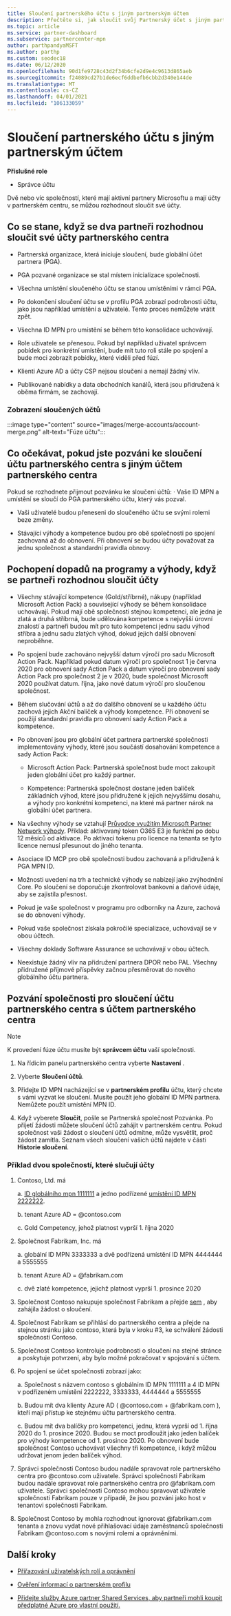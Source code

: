 ```yaml
---
title: Sloučení partnerského účtu s jiným partnerským účtem
description: Přečtěte si, jak sloučit svůj Partnerský účet s jiným partnerským účtem v partnerském centru – pro společnosti, které jsou aktivními partnery Microsoftu v partnerském centru.
ms.topic: article
ms.service: partner-dashboard
ms.subservice: partnercenter-mpn
author: parthpandyaMSFT
ms.author: parthp
ms.custom: seodec18
ms.date: 06/12/2020
ms.openlocfilehash: 90d1fe9728c43d2f34b6cfe2d9e4c9613d865aeb
ms.sourcegitcommit: f24089cd27b1de6ecf6ddbefb6cbb2d340e144de
ms.translationtype: MT
ms.contentlocale: cs-CZ
ms.lasthandoff: 04/01/2021
ms.locfileid: "106133059"
---
```

# <a name="merge-your-partner-account-with-another-partner-account"></a>Sloučení partnerského účtu s jiným partnerským účtem

**Příslušné role**

- Správce účtu

Dvě nebo víc společností, které mají aktivní partnery Microsoftu a mají účty v partnerském centru, se můžou rozhodnout sloučit své účty.

## <a name="what-happens-when-two-partners-elect-to-merge-their-partner-center-accounts"></a>Co se stane, když se dva partneři rozhodnou sloučit své účty partnerského centra

- Partnerská organizace, která iniciuje sloučení, bude globální účet partnera (PGA).

- PGA pozvané organizace se stal místem inicializace společnosti.

- Všechna umístění sloučeného účtu se stanou umístěními v rámci PGA.

- Po dokončení sloučení účtu se v profilu PGA zobrazí podrobnosti účtu, jako jsou například umístění a uživatelé. Tento proces nemůžete vrátit zpět.

- Všechna ID MPN pro umístění se během této konsolidace uchovávají.

- Role uživatele se přenesou. Pokud byl například uživatel správcem pobídek pro konkrétní umístění, bude mít tuto roli stále po spojení a bude moci zobrazit pobídky, které viděli před fúzí.

- Klienti Azure AD a účty CSP nejsou sloučeni a nemají žádný vliv.

- Publikované nabídky a data obchodních kanálů, která jsou přidružená k oběma firmám, se zachovají.

### <a name="view-of-merged-accounts"></a>Zobrazení sloučených účtů

:::image type="content" source="images/merge-accounts/account-merge.png" alt-text="Fúze účtu":::

## <a name="what-to-expect-if-you-have-been-invited-to-merge-your-partner-center-account-with-another-partner-center-account"></a>Co očekávat, pokud jste pozváni ke sloučení účtu partnerského centra s jiným účtem partnerského centra

Pokud se rozhodnete přijmout pozvánku ke sloučení účtů: · Vaše ID MPN a umístění se sloučí do PGA partnerského účtu, který vás pozval.

- Vaši uživatelé budou přeneseni do sloučeného účtu se svými rolemi beze změny.

- Stávající výhody a kompetence budou pro obě společnosti po spojení zachovaná až do obnovení. Při obnovení se budou účty považovat za jednu společnost a standardní pravidla obnovy.

## <a name="understand-the-impacts-to-programs-and-benefits-when-partners-elect-to-merge-accounts"></a>Pochopení dopadů na programy a výhody, když se partneři rozhodnou sloučit účty

- Všechny stávající kompetence (Gold/stříbrné), nákupy (například Microsoft Action Pack) a související výhody se během konsolidace uchovávají. Pokud mají obě společnosti stejnou kompetenci, ale jedna je zlatá a druhá stříbrná, bude udělována kompetence s nejvyšší úrovní znalostí a partneři budou mít pro tuto kompetenci jednu sadu výhod stříbra a jednu sadu zlatých výhod, dokud jejich další obnovení neproběhne. 

- Po spojení bude zachováno nejvyšší datum výročí pro sadu Microsoft Action Pack. Například pokud datum výročí pro společnost 1 je června 2020 pro obnovení sady Action Pack a datum výročí pro obnovení sady Action Pack pro společnost 2 je v 2020, bude společnost Microsoft 2020 používat datum. října, jako nové datum výročí pro sloučenou společnost.

- Během slučování účtů a až do dalšího obnovení se u každého účtu zachová jejich Akční balíček a výhody kompetence. Při obnovení se použijí standardní pravidla pro obnovení sady Action Pack a kompetence.

- Po obnovení jsou pro globální účet partnera partnerské společnosti implementovány výhody, které jsou součástí dosahování kompetence a sady Action Pack:

  - Microsoft Action Pack: Partnerská společnost bude moct zakoupit jeden globální účet pro každý partner.

  - Kompetence: Partnerská společnost dostane jeden balíček základních výhod, které jsou přidružené k jejich nejvyššímu dosahu, a výhody pro konkrétní kompetenci, na které má partner nárok na globální účet partnera.

- Na všechny výhody se vztahují [Průvodce využitím Microsoft Partner Network výhody](https://aka.ms/partner-benefits-use-guide). Příklad: aktivovaný token O365 E3 je funkční po dobu 12 měsíců od aktivace. Po aktivaci tokenu pro licence na tenanta se tyto licence nemusí přesunout do jiného tenanta.

- Asociace ID MCP pro obě společnosti budou zachovaná a přidružená k PGA MPN ID.

- Možnosti uvedení na trh a technické výhody se nabízejí jako zvýhodnění Core. Po sloučení se doporučuje zkontrolovat bankovní a daňové údaje, aby se zajistila přesnost.

- Pokud je vaše společnost v programu pro odborníky na Azure, zachová se do obnovení výhody.

- Pokud vaše společnost získala pokročilé specializace, uchovávají se v obou účtech.

- Všechny doklady Software Assurance se uchovávají v obou účtech. 

- Neexistuje žádný vliv na přidružení partnera DPOR nebo PAL. Všechny přidružené příjmové příspěvky začnou přesměrovat do nového globálního účtu partnera.

## <a name="invite-a-company-to-merge-their-partner-center-account-with-your-partner-center-account"></a>Pozvání společnosti pro sloučení účtu partnerského centra s účtem partnerského centra

>[!Note]
>K provedení fúze účtu musíte být **správcem účtu** vaší společnosti.

1. Na řídicím panelu partnerského centra vyberte **Nastavení** . 

2. Vyberte **Sloučení účtů**.

3. Přidejte ID MPN nacházející se v **partnerském profilu** účtu, který chcete s vámi vyzvat ke sloučení. Musíte použít jeho globální ID MPN partnera. Nemůžete použít umístění MPN ID.

4. Když vyberete **Sloučit**, pošle se Partnerská společnost Pozvánka. Po přijetí žádosti můžete sloučení účtů zahájit v partnerském centru. Pokud společnost vaši žádost o sloučení účtů odmítne, může vysvětlit, proč žádost zamítla. Seznam všech sloučení vašich účtů najdete v části **Historie sloučení**.
 
### <a name="example-of-two-companies-merging-accounts"></a>Příklad dvou společností, které slučují účty

1. Contoso, Ltd. má 

    a. [ID globálního mpn 1111111](https://partner.microsoft.com/pcv/accountsettings/connectedpartnerprofile) a jedno podřízené [umístění ID MPN 2222222](https://partner.microsoft.com/pcv/accountsettings/locationsprofile).
  
    b. tenant Azure AD = @contoso.com
 
    c. Gold Competency, jehož platnost vyprší 1. října 2020
2. Společnost Fabrikam, Inc. má
 
    a.  globální ID MPN 3333333 a dvě podřízená umístění ID MPN 4444444 a 5555555

    b.  tenant Azure AD = @fabrikam.com

    c.  dvě zlaté kompetence, jejichž platnost vyprší 1. prosince 2020
3.  Společnost Contoso nakupuje společnost Fabrikam a přejde [sem](https://partner.microsoft.com/dashboard/account/merger) , aby zahájila žádost o sloučení.
4.  Společnost Fabrikam se přihlásí do partnerského centra a přejde na stejnou stránku jako contoso, která byla v kroku #3, ke schválení žádosti společnosti Contoso.
5.  Společnost Contoso kontroluje podrobnosti o sloučení na stejné stránce a poskytuje potvrzení, aby bylo možné pokračovat v spojování s účtem.
6.  Po spojení se účet společnosti zobrazí jako:

    a.  Společnost s názvem contoso s globálním ID MPN 1111111 a 4 ID MPN v podřízeném umístění 2222222, 3333333, 4444444 a 5555555
    
    b.  Budou mít dva klienty Azure AD ( @contoso.com + @fabrikam.com ), kteří mají přístup ke stejnému účtu partnerského centra.
    
    c.  Budou mít dva balíčky pro kompetenci, jednu, která vyprší od 1. října 2020 do 1. prosince 2020. Budou se moct prodloužit jako jeden balíček pro výhody kompetence od 1. prosince 2020. Po obnovení bude společnost Contoso uchovávat všechny tři kompetence, i když můžou udržovat jenom jeden balíček výhod.
    
7.  Správci společnosti Contoso budou nadále spravovat role partnerského centra pro @contoso.com uživatele. Správci společnosti Fabrikam budou nadále spravovat role partnerského centra pro @fabrikam.com uživatele. Správci společnosti Contoso mohou spravovat uživatele společnosti Fabrikam pouze v případě, že jsou pozváni jako host v tenantovi společnosti Fabrikam.
8.  Společnost Contoso by mohla rozhodnout ignorovat @fabrikam.com tenanta a znovu vydat nové přihlašovací údaje zaměstnanců společnosti Fabrikam @contoso.com s novými rolemi a oprávněními.

## <a name="next-steps"></a>Další kroky

- [Přiřazování uživatelských rolí a oprávnění](permissions-overview.md)

- [Ověření informací o partnerském profilu](update-your-partner-profile.md)

- [Přidejte služby Azure partner Shared Services, aby partneři mohli koupit předplatné Azure pro vlastní použití.](shared-services.md)
